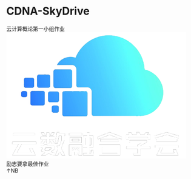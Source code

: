 # CDNA-SkyDrive
云计算概论第一小组作业  
![云数融合协会logo](/CDNA-SkyDrive/wwwroot/images/logo.png)  
励志要拿最佳作业  
↑NB  
